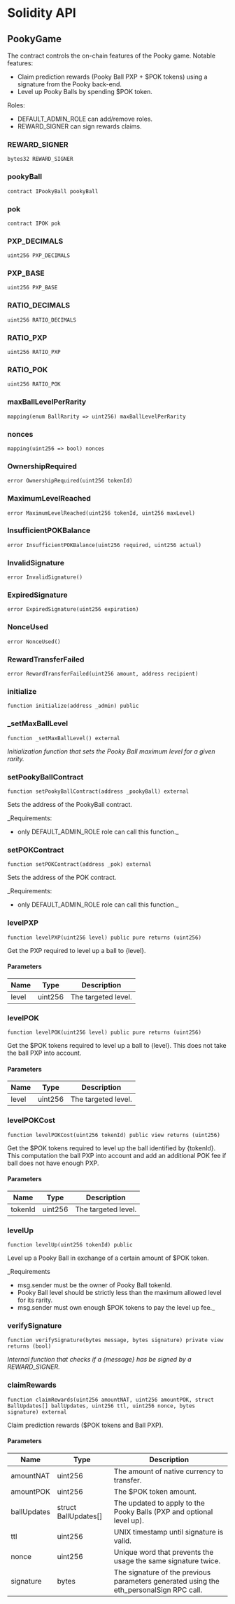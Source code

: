# Solidity API

## PookyGame

The contract controls the on-chain features of the Pooky game.
Notable features:
- Claim prediction rewards (Pooky Ball PXP + $POK tokens) using a signature from the Pooky back-end.
- Level up Pooky Balls by spending $POK token.

Roles:
- DEFAULT_ADMIN_ROLE can add/remove roles.
- REWARD_SIGNER can sign rewards claims.

### REWARD_SIGNER

```solidity
bytes32 REWARD_SIGNER
```

### pookyBall

```solidity
contract IPookyBall pookyBall
```

### pok

```solidity
contract IPOK pok
```

### PXP_DECIMALS

```solidity
uint256 PXP_DECIMALS
```

### PXP_BASE

```solidity
uint256 PXP_BASE
```

### RATIO_DECIMALS

```solidity
uint256 RATIO_DECIMALS
```

### RATIO_PXP

```solidity
uint256 RATIO_PXP
```

### RATIO_POK

```solidity
uint256 RATIO_POK
```

### maxBallLevelPerRarity

```solidity
mapping(enum BallRarity => uint256) maxBallLevelPerRarity
```

### nonces

```solidity
mapping(uint256 => bool) nonces
```

### OwnershipRequired

```solidity
error OwnershipRequired(uint256 tokenId)
```

### MaximumLevelReached

```solidity
error MaximumLevelReached(uint256 tokenId, uint256 maxLevel)
```

### InsufficientPOKBalance

```solidity
error InsufficientPOKBalance(uint256 required, uint256 actual)
```

### InvalidSignature

```solidity
error InvalidSignature()
```

### ExpiredSignature

```solidity
error ExpiredSignature(uint256 expiration)
```

### NonceUsed

```solidity
error NonceUsed()
```

### RewardTransferFailed

```solidity
error RewardTransferFailed(uint256 amount, address recipient)
```

### initialize

```solidity
function initialize(address _admin) public
```

### _setMaxBallLevel

```solidity
function _setMaxBallLevel() external
```

_Initialization function that sets the Pooky Ball maximum level for a given rarity._

### setPookyBallContract

```solidity
function setPookyBallContract(address _pookyBall) external
```

Sets the address of the PookyBall contract.

_Requirements:
- only DEFAULT_ADMIN_ROLE role can call this function._

### setPOKContract

```solidity
function setPOKContract(address _pok) external
```

Sets the address of the POK contract.

_Requirements:
- only DEFAULT_ADMIN_ROLE role can call this function._

### levelPXP

```solidity
function levelPXP(uint256 level) public pure returns (uint256)
```

Get the PXP required to level up a ball to {level}.

#### Parameters

| Name | Type | Description |
| ---- | ---- | ----------- |
| level | uint256 | The targeted level. |

### levelPOK

```solidity
function levelPOK(uint256 level) public pure returns (uint256)
```

Get the $POK tokens required to level up a ball to {level}. This does not take the ball PXP into account.

#### Parameters

| Name | Type | Description |
| ---- | ---- | ----------- |
| level | uint256 | The targeted level. |

### levelPOKCost

```solidity
function levelPOKCost(uint256 tokenId) public view returns (uint256)
```

Get the $POK tokens required to level up the ball identified by {tokenId}.
This computation the ball PXP into account and add an additional POK fee if ball does not have enough PXP.

#### Parameters

| Name | Type | Description |
| ---- | ---- | ----------- |
| tokenId | uint256 | The targeted level. |

### levelUp

```solidity
function levelUp(uint256 tokenId) public
```

Level up a Pooky Ball in exchange of a certain amount of $POK token.

_Requirements
- msg.sender must be the owner of Pooky Ball tokenId.
- Pooky Ball level should be strictly less than the maximum allowed level for its rarity.
- msg.sender must own enough $POK tokens to pay the level up fee._

### verifySignature

```solidity
function verifySignature(bytes message, bytes signature) private view returns (bool)
```

_Internal function that checks if a {message} has be signed by a REWARD_SIGNER._

### claimRewards

```solidity
function claimRewards(uint256 amountNAT, uint256 amountPOK, struct BallUpdates[] ballUpdates, uint256 ttl, uint256 nonce, bytes signature) external
```

Claim prediction rewards ($POK tokens and Ball PXP).

#### Parameters

| Name | Type | Description |
| ---- | ---- | ----------- |
| amountNAT | uint256 | The amount of native currency to transfer. |
| amountPOK | uint256 | The $POK token amount. |
| ballUpdates | struct BallUpdates[] | The updated to apply to the Pooky Balls (PXP and optional level up). |
| ttl | uint256 | UNIX timestamp until signature is valid. |
| nonce | uint256 | Unique word that prevents the usage the same signature twice. |
| signature | bytes | The signature of the previous parameters generated using the eth_personalSign RPC call. |

